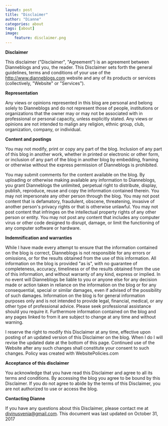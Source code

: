 ```yaml
---
layout: post
title: "Disclaimer"
author: "Dianne"
categories: about
tags: [about]
image:
    feature: disclaimer.png
---
```

**Disclaimer**

This disclaimer ("Disclaimer", "Agreement") is an agreement between Dianneblogs and you, the reader. This Disclaimer sets forth the general guidelines, terms and conditions of your use of the http://www.dianneblogs.com website and any of its products or services (collectively, "Website" or "Services").

**Representation**

Any views or opinions represented in this blog are personal and belong solely to Dianneblogs and do not represent those of people, institutions or organizations that the owner may or may not be associated with in professional or personal capacity, unless explicitly stated. Any views or opinions are not intended to malign any religion, ethnic group, club, organization, company, or individual.

**Content and postings**

You may not modify, print or copy any part of the blog. Inclusion of any part of this blog in another work, whether in printed or electronic or other form, or inclusion of any part of the blog in another blog by embedding, framing or otherwise without the express permission of Dianneblogs is prohibited.

You may submit comments for the content available on the blog. By uploading or otherwise making available any information to Dianneblogs, you grant Dianneblogs the unlimited, perpetual right to distribute, display, publish, reproduce, reuse and copy the information contained therein. You may not impersonate any other person through the blog. You may not post content that is defamatory, fraudulent, obscene, threatening, invasive of another person's privacy rights or that is otherwise unlawful. You may not post content that infringes on the intellectual property rights of any other person or entity. You may not post any content that includes any computer virus or other code designed to disrupt, damage, or limit the functioning of any computer software or hardware.

**Indemnification and warranties**

While I have made every attempt to ensure that the information contained on the blog is correct, Dianneblogs is not responsible for any errors or omissions, or for the results obtained from the use of this information. All information on the blog is provided "as is", with no guarantee of completeness, accuracy, timeliness or of the results obtained from the use of this information, and without warranty of any kind, express or implied. In no event will Dianneblogs be liable to you or anyone else for any decision made or action taken in reliance on the information on the blog or for any consequential, special or similar damages, even if advised of the possibility of such damages. Information on the blog is for general information purposes only and is not intended to provide legal, financial, medical, or any other type of professional advice. Please seek professional assistance should you require it. Furthermore information contained on the blog and any pages linked to from it are subject to change at any time and without warning.

I reserve the right to modify this Disclaimer at any time, effective upon posting of an updated version of this Disclaimer on the blog. When I do I will revise the updated date at the bottom of this page. Continued use of the Website after any such changes shall constitute your consent to such changes. Policy was created with WebsitePolicies.com

**Acceptance of this disclaimer**

You acknowledge that you have read this Disclaimer and agree to all its terms and conditions. By accessing the blog you agree to be bound by this Disclaimer. If you do not agree to abide by the terms of this Disclaimer, you are not authorized to use or access the blog.

**Contacting Dianne**

If you have any questions about this Disclaimer, please contact me at divinusvenia@gmail.com.
This document was last updated on October 31, 2017

